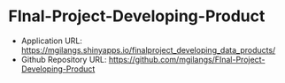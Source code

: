 # FInal-Project-Developing-Product


- Application URL: https://mgilangs.shinyapps.io/finalproject_developing_data_products/
- Github Repository URL: https://github.com/mgilangs/FInal-Project-Developing-Product
